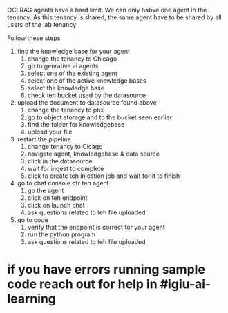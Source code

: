 OCI RAG agents have a hard limit. We can only habve one agent in the tenancy. As this tenancy is shared, the same agent have to be shared by all users of the lab tenancy

Follow these steps 

1. find the knowledge base for your agent
   1. change the tenancy to Chicago 
   2. go to genrative ai agents
   2. select one of the existing agent 
   3. select one of the active knowledge bases
   4. select the knowledge base
   5. check teh bucket used by the datasource
2. upload the document to datasource found above
   1. change the tenancy to phx
   2. go to object storage and to the bucket seen earlier
   3. find the folder for knowledgebase
   4. upload your file 
3. restart the pipeline 
   1. change tenancy to Cicago
   2. navigate  agent, knowledgebase & data source
   3. click in the datasource
   4. wait for ingest to complete 
   5. click to create teh injestion job and wait for it to finish 
4. go to chat console ofr teh agent 
   1. go the agent 
   2. click on teh endpoint 
   3. click on launch chat 
   4. ask questions related to teh file uploaded
5. go to code 
   1. verify that the endpoint is correct for your agent 
   2. run the python program 
   3. ask questions related to teh file uploaded

# if you have errors running sample code reach out for help in #igiu-ai-learning